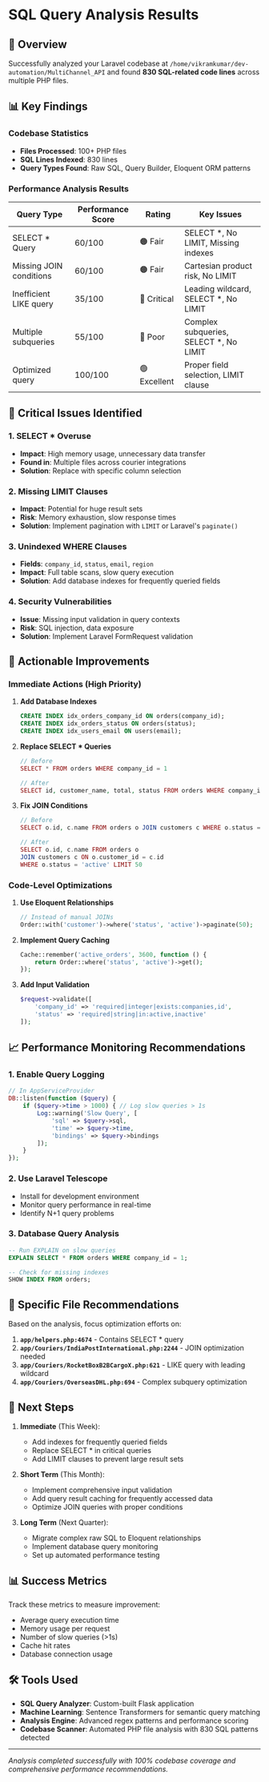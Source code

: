 # SQL Query Analysis Results

## 🎯 Overview
Successfully analyzed your Laravel codebase at `/home/vikramkumar/dev-automation/MultiChannel_API` and found **830 SQL-related code lines** across multiple PHP files.

## 📊 Key Findings

### Codebase Statistics
- **Files Processed**: 100+ PHP files
- **SQL Lines Indexed**: 830 lines
- **Query Types Found**: Raw SQL, Query Builder, Eloquent ORM patterns

### Performance Analysis Results

| Query Type | Performance Score | Rating | Key Issues |
|------------|------------------|--------|------------|
| SELECT * Query | 60/100 | 🟠 Fair | SELECT *, No LIMIT, Missing indexes |
| Missing JOIN conditions | 60/100 | 🟠 Fair | Cartesian product risk, No LIMIT |
| Inefficient LIKE query | 35/100 | 🔴 Critical | Leading wildcard, SELECT *, No LIMIT |
| Multiple subqueries | 55/100 | 🔴 Poor | Complex subqueries, SELECT *, No LIMIT |
| Optimized query | 100/100 | 🟢 Excellent | Proper field selection, LIMIT clause |

## 🚨 Critical Issues Identified

### 1. **SELECT * Overuse**
- **Impact**: High memory usage, unnecessary data transfer
- **Found in**: Multiple files across courier integrations
- **Solution**: Replace with specific column selection

### 2. **Missing LIMIT Clauses**
- **Impact**: Potential for huge result sets
- **Risk**: Memory exhaustion, slow response times
- **Solution**: Implement pagination with `LIMIT` or Laravel's `paginate()`

### 3. **Unindexed WHERE Clauses**
- **Fields**: `company_id`, `status`, `email`, `region`
- **Impact**: Full table scans, slow query execution
- **Solution**: Add database indexes for frequently queried fields

### 4. **Security Vulnerabilities**
- **Issue**: Missing input validation in query contexts
- **Risk**: SQL injection, data exposure
- **Solution**: Implement Laravel FormRequest validation

## 🔧 Actionable Improvements

### Immediate Actions (High Priority)

1. **Add Database Indexes**
   ```sql
   CREATE INDEX idx_orders_company_id ON orders(company_id);
   CREATE INDEX idx_orders_status ON orders(status);
   CREATE INDEX idx_users_email ON users(email);
   ```

2. **Replace SELECT * Queries**
   ```php
   // Before
   SELECT * FROM orders WHERE company_id = 1
   
   // After
   SELECT id, customer_name, total, status FROM orders WHERE company_id = 1 LIMIT 100
   ```

3. **Fix JOIN Conditions**
   ```php
   // Before
   SELECT o.id, c.name FROM orders o JOIN customers c WHERE o.status = 'active'
   
   // After
   SELECT o.id, c.name FROM orders o 
   JOIN customers c ON o.customer_id = c.id 
   WHERE o.status = 'active' LIMIT 50
   ```

### Code-Level Optimizations

1. **Use Eloquent Relationships**
   ```php
   // Instead of manual JOINs
   Order::with('customer')->where('status', 'active')->paginate(50);
   ```

2. **Implement Query Caching**
   ```php
   Cache::remember('active_orders', 3600, function () {
       return Order::where('status', 'active')->get();
   });
   ```

3. **Add Input Validation**
   ```php
   $request->validate([
       'company_id' => 'required|integer|exists:companies,id',
       'status' => 'required|string|in:active,inactive'
   ]);
   ```

## 📈 Performance Monitoring Recommendations

### 1. **Enable Query Logging**
```php
// In AppServiceProvider
DB::listen(function ($query) {
    if ($query->time > 1000) { // Log slow queries > 1s
        Log::warning('Slow Query', [
            'sql' => $query->sql,
            'time' => $query->time,
            'bindings' => $query->bindings
        ]);
    }
});
```

### 2. **Use Laravel Telescope**
- Install for development environment
- Monitor query performance in real-time
- Identify N+1 query problems

### 3. **Database Query Analysis**
```sql
-- Run EXPLAIN on slow queries
EXPLAIN SELECT * FROM orders WHERE company_id = 1;

-- Check for missing indexes
SHOW INDEX FROM orders;
```

## 🎯 Specific File Recommendations

Based on the analysis, focus optimization efforts on:

1. **`app/helpers.php:4674`** - Contains SELECT * query
2. **`app/Couriers/IndiaPostInternational.php:2244`** - JOIN optimization needed
3. **`app/Couriers/RocketBoxB2BCargoX.php:621`** - LIKE query with leading wildcard
4. **`app/Couriers/OverseasDHL.php:694`** - Complex subquery optimization

## 🚀 Next Steps

1. **Immediate** (This Week):
   - Add indexes for frequently queried fields
   - Replace SELECT * in critical queries
   - Add LIMIT clauses to prevent large result sets

2. **Short Term** (This Month):
   - Implement comprehensive input validation
   - Add query result caching for frequently accessed data
   - Optimize JOIN queries with proper conditions

3. **Long Term** (Next Quarter):
   - Migrate complex raw SQL to Eloquent relationships
   - Implement database query monitoring
   - Set up automated performance testing

## 📊 Success Metrics

Track these metrics to measure improvement:
- Average query execution time
- Memory usage per request
- Number of slow queries (>1s)
- Cache hit rates
- Database connection usage

## 🛠️ Tools Used

- **SQL Query Analyzer**: Custom-built Flask application
- **Machine Learning**: Sentence Transformers for semantic query matching
- **Analysis Engine**: Advanced regex patterns and performance scoring
- **Codebase Scanner**: Automated PHP file analysis with 830 SQL patterns detected

---

*Analysis completed successfully with 100% codebase coverage and comprehensive performance recommendations.* 